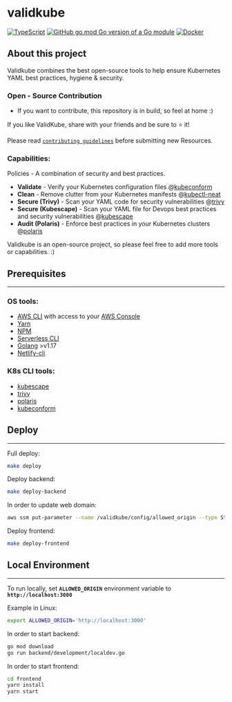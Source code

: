 # validkube

[![TypeScript](https://badgen.net/badge/icon/typescript?icon=typescript&label)](https://typescriptlang.org)
[![GitHub go.mod Go version of a Go module](https://img.shields.io/github/go-mod/go-version/gomods/athens.svg)](https://github.com/gomods/athens) [![Docker](https://badgen.net/badge/icon/docker?icon=docker&label)](https://https://docker.com/)

## About this project

Validkube combines the best open-source tools to help ensure Kubernetes YAML best practices, hygiene & security.

### Open - Source Contribution

* If you want to contribute, this repository is in build, so feel at home :)

If you like ValidKube, share with your friends and be sure to ⭐ it!

Please read [`contributing guidelines`](/contributing.md) before submitting new Resources.

### Capabilities:

Policies - A combination of security and best practices.

- **Validate** - Verify your Kubernetes configuration files @[kubeconform](https://github.com/yannh/kubeconform)
- **Clean** - Remove clutter from your Kubernetes manifests @[kubectl-neat](https://github.com/itaysk/kubectl-neat)
- **Secure (Trivy)** - Scan your YAML code for security vulnerabilities @[trivy](https://github.com/aquasecurity/trivy)
- **Secure (Kubescape)** - Scan your YAML file for Devops best practices and security vulnerabilities @[kubescape](https://github.com/armosec/kubescape)
- **Audit (Polaris)** - Enforce best practices in your Kubernetes clusters @[polaris](https://github.com/FairwindsOps/polaris)

Validkube is an open-source project, so please feel free to add more tools or capabilities. :)

## Prerequisites

---

### OS tools:
- [AWS CLI](https://docs.aws.amazon.com/cli/latest/userguide/getting-started-install.html) with access to your [AWS Console](https://console.aws.amazon.com/)
- [Yarn](https://yarnpkg.com/getting-started/install)
- [NPM](https://docs.npmjs.com/downloading-and-installing-node-js-and-npm)
- [Serverless CLI](https://www.serverless.com/framework/docs/getting-started/)
- [Golang](https://go.dev/doc/install) >v1.17
- [Netlify-cli](https://docs.netlify.com/cli/get-started/)
### K8s CLI tools:
  - [kubescape](https://github.com/kubescape/kubescape#install-on-windows)
  - [trivy](https://aquasecurity.github.io/trivy/latest/getting-started/installation/)
  - [polaris](https://polaris.docs.fairwinds.com/infrastructure-as-code/#install-the-cli)
  - [kubeconform](https://github.com/yannh/kubeconform#installation)

## Deploy

---

Full deploy:

```bash
make deploy
```

Deploy backend:

```bash
make deploy-backend
```

In order to update web domain:

```bash
aws ssm put-parameter --name /validkube/config/allowed_origin --type String --value {frontend-domain} --overwrite
```

Deploy frontend:

```bash
make deploy-frontend
```

## Local Environment

---

To run locally, set **`ALLOWED_ORIGIN`** environment variable to **`http://localhost:3000`**

Example in Linux:

```bash
export ALLOWED_ORIGIN='http://localhost:3000'
```

In order to start backend:

```bash
go mod download
go run backend/development/localdev.go
```

In order to start frontend:

```bash
cd frontend
yarn install
yarn start
```
